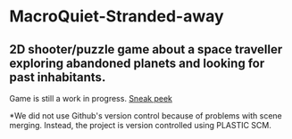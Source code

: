 # MacroQuiet-Stranded-away
## 2D shooter/puzzle game about a space traveller exploring abandoned planets and looking for past inhabitants.

Game is still a work in progress.
[Sneak peek](https://www.youtube.com/watch?v=DhfsrFUEWZk)

*We did not use Github's version control because of problems with scene merging. Instead, the project is version controlled using PLASTIC SCM.
